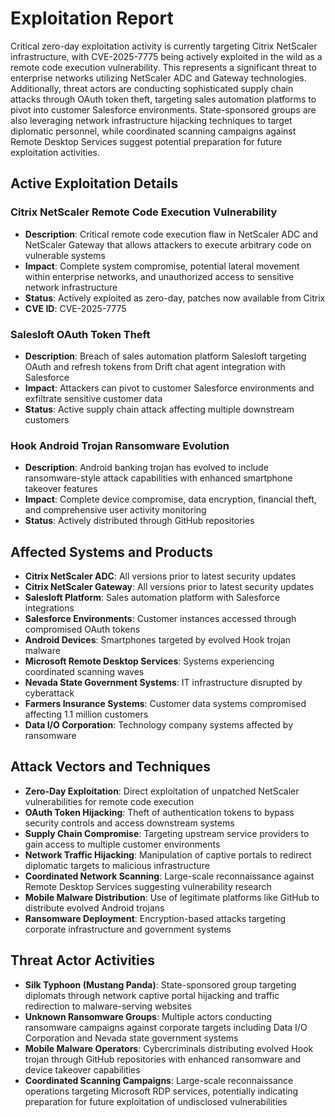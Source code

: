 # Exploitation Report

Critical zero-day exploitation activity is currently targeting Citrix NetScaler infrastructure, with CVE-2025-7775 being actively exploited in the wild as a remote code execution vulnerability. This represents a significant threat to enterprise networks utilizing NetScaler ADC and Gateway technologies. Additionally, threat actors are conducting sophisticated supply chain attacks through OAuth token theft, targeting sales automation platforms to pivot into customer Salesforce environments. State-sponsored groups are also leveraging network infrastructure hijacking techniques to target diplomatic personnel, while coordinated scanning campaigns against Remote Desktop Services suggest potential preparation for future exploitation activities.

## Active Exploitation Details

### Citrix NetScaler Remote Code Execution Vulnerability
- **Description**: Critical remote code execution flaw in NetScaler ADC and NetScaler Gateway that allows attackers to execute arbitrary code on vulnerable systems
- **Impact**: Complete system compromise, potential lateral movement within enterprise networks, and unauthorized access to sensitive network infrastructure
- **Status**: Actively exploited as zero-day, patches now available from Citrix
- **CVE ID**: CVE-2025-7775

### Salesloft OAuth Token Theft
- **Description**: Breach of sales automation platform Salesloft targeting OAuth and refresh tokens from Drift chat agent integration with Salesforce
- **Impact**: Attackers can pivot to customer Salesforce environments and exfiltrate sensitive customer data
- **Status**: Active supply chain attack affecting multiple downstream customers

### Hook Android Trojan Ransomware Evolution
- **Description**: Android banking trojan has evolved to include ransomware-style attack capabilities with enhanced smartphone takeover features
- **Impact**: Complete device compromise, data encryption, financial theft, and comprehensive user activity monitoring
- **Status**: Actively distributed through GitHub repositories

## Affected Systems and Products

- **Citrix NetScaler ADC**: All versions prior to latest security updates
- **Citrix NetScaler Gateway**: All versions prior to latest security updates
- **Salesloft Platform**: Sales automation platform with Salesforce integrations
- **Salesforce Environments**: Customer instances accessed through compromised OAuth tokens
- **Android Devices**: Smartphones targeted by evolved Hook trojan malware
- **Microsoft Remote Desktop Services**: Systems experiencing coordinated scanning waves
- **Nevada State Government Systems**: IT infrastructure disrupted by cyberattack
- **Farmers Insurance Systems**: Customer data systems compromised affecting 1.1 million customers
- **Data I/O Corporation**: Technology company systems affected by ransomware

## Attack Vectors and Techniques

- **Zero-Day Exploitation**: Direct exploitation of unpatched NetScaler vulnerabilities for remote code execution
- **OAuth Token Hijacking**: Theft of authentication tokens to bypass security controls and access downstream systems
- **Supply Chain Compromise**: Targeting upstream service providers to gain access to multiple customer environments
- **Network Traffic Hijacking**: Manipulation of captive portals to redirect diplomatic targets to malicious infrastructure
- **Coordinated Network Scanning**: Large-scale reconnaissance against Remote Desktop Services suggesting vulnerability research
- **Mobile Malware Distribution**: Use of legitimate platforms like GitHub to distribute evolved Android trojans
- **Ransomware Deployment**: Encryption-based attacks targeting corporate infrastructure and government systems

## Threat Actor Activities

- **Silk Typhoon (Mustang Panda)**: State-sponsored group targeting diplomats through network captive portal hijacking and traffic redirection to malware-serving websites
- **Unknown Ransomware Groups**: Multiple actors conducting ransomware campaigns against corporate targets including Data I/O Corporation and Nevada state government systems
- **Mobile Malware Operators**: Cybercriminals distributing evolved Hook trojan through GitHub repositories with enhanced ransomware and device takeover capabilities
- **Coordinated Scanning Campaigns**: Large-scale reconnaissance operations targeting Microsoft RDP services, potentially indicating preparation for future exploitation of undisclosed vulnerabilities
